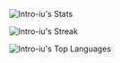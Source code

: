 ![Intro-iu's Stats](https://github-readme-stats.vercel.app/api?username=Intro-iu&theme=vue-dark&show_icons=true&hide_border=true&count_private=true)

![Intro-iu's Streak](https://github-readme-streak-stats.herokuapp.com/?user=Intro-iu&theme=vue-dark&hide_border=true)

![Intro-iu's Top Languages](https://github-readme-stats.vercel.app/api/top-langs/?username=Intro-iu&theme=vue-dark&show_icons=true&hide_border=true&layout=compact)